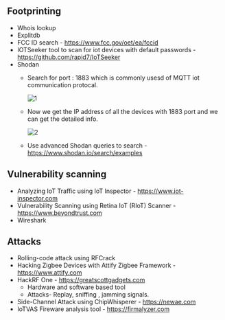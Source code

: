 ## Footprinting
 
  + Whois lookup
  + Explitdb
  + FCC ID search - https://www.fcc.gov/oet/ea/fccid
  + IOTSeeker tool to scan for iot devices with default passwords - https://github.com/rapid7/IoTSeeker
  + Shodan
    + Search for port : 1883 which is commonly usesd of MQTT iot communication protocal.

      ![1](https://github.com/Kr1shna02/Hack_Flow/assets/117007783/cde7fb0a-e23f-42f4-8f72-30eeb14318cc)
      
    + Now we get the IP address of all the devices with 1883 port and we can get the detailed info.

      ![2](https://github.com/Kr1shna02/Hack_Flow/assets/117007783/99ca6ecd-4ab4-481f-8e40-5f2e005beae5)

    + Use advanced Shodan queries to search - https://www.shodan.io/search/examples

## Vulnerability scanning
 
  + Analyzing IoT Traffic using IoT Inspector - https://www.iot-inspector.com
  + Vulnerability Scanning using Retina IoT (RIoT) Scanner - https://www.beyondtrust.com
  + Wireshark

## Attacks
  
  + Rolling-code attack using RFCrack
  + Hacking Zigbee Devices with Attify Zigbee Framework - https://www.attify.com
  + HackRF One - https://greatscottgadgets.com
    + Hardware and software based tool
    + Attacks- Replay, sniffing , jamming signals.
  + Side-Channel Attack using ChipWhisperer - https://newae.com
  + IoTVAS Fireware analysis tool - https://firmalyzer.com
